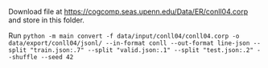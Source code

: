 Download file at https://cogcomp.seas.upenn.edu/Data/ER/conll04.corp and store 
in this folder.

Run `python -m main convert -f data/input/conll04/conll04.corp -o data/export/conll04/jsonl/ --in-format conll --out-format line-json --split "train.json:.7" --split "valid.json:.1" --split "test.json:.2" --shuffle --seed 42`
